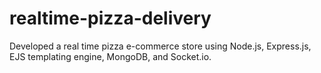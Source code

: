# realtime-pizza-delivery
Developed a real time pizza e-commerce store using Node.js, Express.js, EJS templating engine, MongoDB, and Socket.io.

